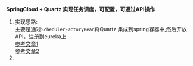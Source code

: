 **SpringCloud + Quartz 实现任务调度，可配置，可通过API操作**

1. 实现思路:<br>
   主要是通过``SchedulerFactoryBean``将Quartz 集成到spring容器中,然后开放API，注册到eureka上<br>
   [参考文章1](https://blog.csdn.net/pengjunlee/article/details/78965877)<br>
   [参考文章2](https://blog.csdn.net/beliefer/article/details/51578546)<br>
2. 